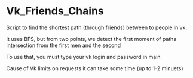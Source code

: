 # Vk_Friends_Chains
Script to find the shortest path (through friends) between to people in vk.

It uses BFS, but from two points, we detect the first moment
of paths intersection from the first men and the second

To use that, you must type your vk login and password in main

Cause of Vk limits on requests it can take some time (up to 1-2 minuets)